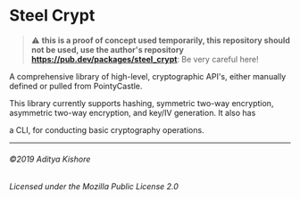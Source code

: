 #  Steel Crypt


> :warning: **this is a proof of concept used temporarily, this repository should not be used, use the author's repository https://pub.dev/packages/steel_crypt**: Be very careful here!

A comprehensive library of high-level, cryptographic API's, either manually defined or pulled from PointyCastle.

This library currently supports hashing, symmetric two-way encryption, asymmetric two-way encryption, and key/IV generation. It also has

a CLI, for conducting basic cryptography operations.

---


######  ©2019 Aditya Kishore

######  Licensed under the Mozilla Public License 2.0